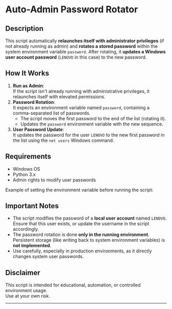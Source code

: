 # Auto-Admin Password Rotator

## Description
This script automatically **relaunches itself with administrator privileges** (if not already running as admin) and **rotates a stored password** within the system environment variable `password`. After rotating, it **updates a Windows user account password** (`LENOVO` in this case) to the new password.

## How It Works
1. **Run as Admin**:  
   If the script isn't already running with administrative privileges, it relaunches itself with elevated permissions.
2. **Password Rotation**:  
   It expects an environment variable named `password`, containing a comma-separated list of passwords.
   - The script moves the first password to the end of the list (rotating it).
   - Updates the `password` environment variable with the new sequence.
3. **User Password Update**:  
   It updates the password for the user `LENOVO` to the new first password in the list using the `net users` Windows command.

## Requirements
- Windows OS
- Python 3.x
- Admin rights to modify user passwords

Example of setting the environment variable before running the script:

## Important Notes
- The script modifies the password of a **local user account** named `LENOVO`.  
  Ensure that this user exists, or update the username in the script accordingly.
- The password rotation is done **only in the running environment**.  
  Persistent storage (like writing back to system environment variables) is **not implemented**.
- Use carefully, especially in production environments, as it directly changes system user passwords.

## Disclaimer
This script is intended for educational, automation, or controlled environment usage.  
Use at your own risk.

---
